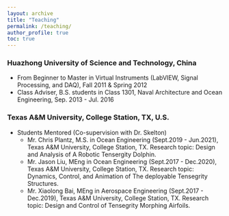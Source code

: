 ```yaml
---
layout: archive
title: "Teaching"
permalink: /teaching/
author_profile: true
toc: true
---
```


### Huazhong University of Science and Technology, China   
- From Beginner to Master in Virtual Instruments (LabVIEW, Signal Processing, and DAQ), Fall 2011 & Spring 2012   
- Class Adviser, B.S. students in Class 1301, Naval Architecture and Ocean Engineering, Sep. 2013 - Jul. 2016


### Texas A&M University, College Station, TX, U.S.
- Students Mentored (Co-supervision with Dr. Skelton)
    * Mr. Chris Plantz, M.S. in Ocean Engineering (Sept.2019 - Jun.2021), Texas A&M University, College Station, TX. Research topic: Design and Analysis of A Robotic Tensergity Dolphin.
    * Mr. Jason Liu, MEng in Ocean Engineering (Sept.2017 - Dec.2020), Texas A&M University, College Station, TX. Research topic: Dynamics, Control, and Animation of The deployable Tensegrity Structures. 
    * Mr. Xiaolong Bai, MEng in Aerospace Engineering (Sept.2017 - Dec.2019), Texas A&M University, College Station, TX. Research topic: Design and Control of Tensegrity Morphing Airfoils.

